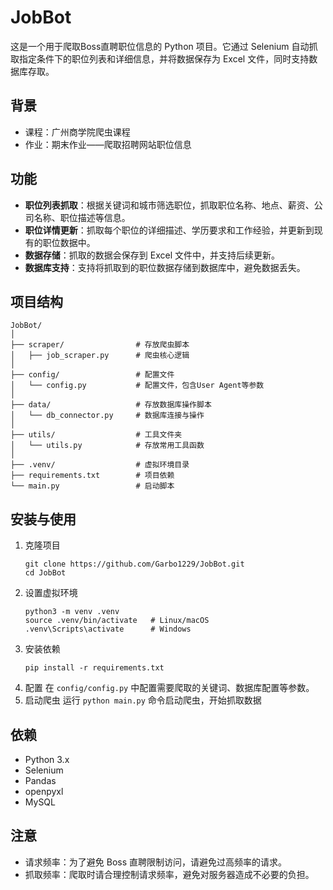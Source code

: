 # JobBot

这是一个用于爬取Boss直聘职位信息的 Python 项目。它通过 Selenium 自动抓取指定条件下的职位列表和详细信息，并将数据保存为 Excel 文件，同时支持数据库存取。

## 背景
- 课程：广州商学院爬虫课程
- 作业：期末作业——爬取招聘网站职位信息

## 功能

- **职位列表抓取**：根据关键词和城市筛选职位，抓取职位名称、地点、薪资、公司名称、职位描述等信息。
- **职位详情更新**：抓取每个职位的详细描述、学历要求和工作经验，并更新到现有的职位数据中。
- **数据存储**：抓取的数据会保存到 Excel 文件中，并支持后续更新。
- **数据库支持**：支持将抓取到的职位数据存储到数据库中，避免数据丢失。

## 项目结构

```plaintext
JobBot/  
│
├── scraper/                # 存放爬虫脚本
│   ├── job_scraper.py      # 爬虫核心逻辑
│
├── config/                 # 配置文件
│   └── config.py           # 配置文件，包含User Agent等参数
│
├── data/                   # 存放数据库操作脚本
│   └── db_connector.py     # 数据库连接与操作
│
├── utils/                  # 工具文件夹
│   └── utils.py            # 存放常用工具函数
│
├── .venv/                  # 虚拟环境目录
├── requirements.txt        # 项目依赖
└── main.py                 # 启动脚本
```

## 安装与使用
1. 克隆项目
    ```
    git clone https://github.com/Garbo1229/JobBot.git
    cd JobBot
   ```
2. 设置虚拟环境
    ``` 
   python3 -m venv .venv
   source .venv/bin/activate   # Linux/macOS
    .venv\Scripts\activate      # Windows
   ```
3. 安装依赖
    ```
   pip install -r requirements.txt
   ```
4. 配置
    在 `config/config.py` 中配置需要爬取的关键词、数据库配置等参数。
5. 启动爬虫
    运行 `python main.py` 命令启动爬虫，开始抓取数据

## 依赖
- Python 3.x
- Selenium
- Pandas
- openpyxl
- MySQL

## 注意
- 请求频率：为了避免 Boss 直聘限制访问，请避免过高频率的请求。
- 抓取频率：爬取时请合理控制请求频率，避免对服务器造成不必要的负担。